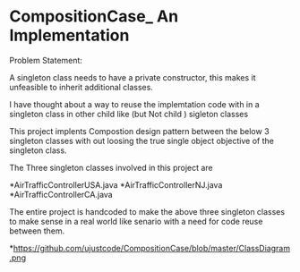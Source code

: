 # CompositionCase_ An Implementation


Problem Statement:

A singleton class needs to have a private constructor, this makes it unfeasible to inherit additional classes.

I have thought about  a way to reuse the implemtation code with in a singleton class in other child like (but Not child ) sigleton classes

This project implents Compostion design pattern between the below 3 singleton classes with out loosing the true single object objective of the singleton class.

The Three singleton classes involved in this project are


   *AirTrafficControllerUSA.java
   *AirTrafficControllerNJ.java
   *AirTrafficControllerCA.java
   

The entire project is handcoded to make the above three singleton classes to make sense in a real world like senario with a need for code reuse between them.

   *https://github.com/ujustcode/CompositionCase/blob/master/ClassDiagram.png

    
